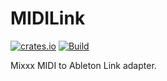 # MIDILink

[![crates.io](https://img.shields.io/crates/v/midilink)](https://crates.io/crates/midilink)
[![Build](https://github.com/fwcd/midilink/actions/workflows/build.yml/badge.svg)](https://github.com/fwcd/midilink/actions/workflows/build.yml)

Mixxx MIDI to Ableton Link adapter.
